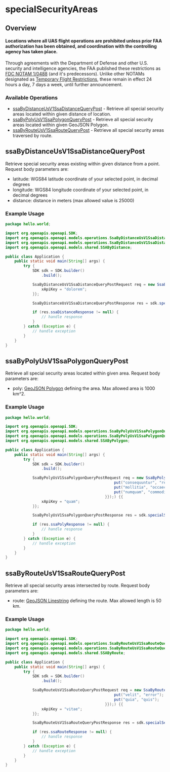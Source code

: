 # specialSecurityAreas

## Overview

#### Locations where all UAS flight operations are prohibited unless prior FAA authorization has been obtained, and coordination with the controlling agency has taken place.
Through agreements with the Department of Defense and other U.S. security and intelligence agencies, the FAA published these restrictions as [FDC NOTAM 1/0488](https://tfr.faa.gov/save_pages/detail_1_0488.html) (and it's predecessors). Unlike other NOTAMs designated as [Temporary Flight Restrictions](https://dflight-api.ljaero.com/#/Flight%20Restrictions), these remain in effect 24 hours a day, 7 days a week, until further announcement.

### Available Operations

* [ssaByDistanceUsV1SsaDistanceQueryPost](#ssabydistanceusv1ssadistancequerypost) - Retrieve all special security areas located within given distance of location.
* [ssaByPolyUsV1SsaPolygonQueryPost](#ssabypolyusv1ssapolygonquerypost) - Retrieve all special security areas located within given GeoJSON Polygon.
* [ssaByRouteUsV1SsaRouteQueryPost](#ssabyrouteusv1ssaroutequerypost) - Retrieve all special security areas traversed by route.

## ssaByDistanceUsV1SsaDistanceQueryPost

Retrieve special security areas existing within given distance from a point. Request body parameters are:
* latitude:  WGS84 latitude coordinate of your selected point, in decimal degrees
* longitude:  WGS84 longitude coordinate of your selected point, in decimal degrees
* distance:  distance in meters (max allowed value is 25000)

### Example Usage

```java
package hello.world;

import org.openapis.openapi.SDK;
import org.openapis.openapi.models.operations.SsaByDistanceUsV1SsaDistanceQueryPostRequest;
import org.openapis.openapi.models.operations.SsaByDistanceUsV1SsaDistanceQueryPostResponse;
import org.openapis.openapi.models.shared.SSAByDistance;

public class Application {
    public static void main(String[] args) {
        try {
            SDK sdk = SDK.builder()
                .build();

            SsaByDistanceUsV1SsaDistanceQueryPostRequest req = new SsaByDistanceUsV1SsaDistanceQueryPostRequest(                new SSAByDistance(6342.74, 958950L, 6527.9);) {{
                xApiKey = "dolorem";
            }};            

            SsaByDistanceUsV1SsaDistanceQueryPostResponse res = sdk.specialSecurityAreas.ssaByDistanceUsV1SsaDistanceQueryPost(req);

            if (res.ssaDistanceResponse != null) {
                // handle response
            }
        } catch (Exception e) {
            // handle exception
        }
    }
}
```

## ssaByPolyUsV1SsaPolygonQueryPost

Retrieve all special security areas located within given area. Request body parameters are:
* poly:  [GeoJSON Polygon](https://www.rfc-editor.org/rfc/rfc7946.html#appendix-A) defining the area. Max allowed area is 1000 km^2.

### Example Usage

```java
package hello.world;

import org.openapis.openapi.SDK;
import org.openapis.openapi.models.operations.SsaByPolyUsV1SsaPolygonQueryPostRequest;
import org.openapis.openapi.models.operations.SsaByPolyUsV1SsaPolygonQueryPostResponse;
import org.openapis.openapi.models.shared.SSAByPolygon;

public class Application {
    public static void main(String[] args) {
        try {
            SDK sdk = SDK.builder()
                .build();

            SsaByPolyUsV1SsaPolygonQueryPostRequest req = new SsaByPolyUsV1SsaPolygonQueryPostRequest(                new SSAByPolygon(                new java.util.HashMap<String, Object>() {{
                                                put("consequuntur", "repellat");
                                                put("mollitia", "occaecati");
                                                put("numquam", "commodi");
                                            }});) {{
                xApiKey = "quam";
            }};            

            SsaByPolyUsV1SsaPolygonQueryPostResponse res = sdk.specialSecurityAreas.ssaByPolyUsV1SsaPolygonQueryPost(req);

            if (res.ssaPolyResponse != null) {
                // handle response
            }
        } catch (Exception e) {
            // handle exception
        }
    }
}
```

## ssaByRouteUsV1SsaRouteQueryPost

Retrieve all special security areas intersected by route. Request body parameters are:
* route: [GeoJSON Linestring](https://www.rfc-editor.org/rfc/rfc7946.html#appendix-A) defining the route. Max allowed length is 50 km.

### Example Usage

```java
package hello.world;

import org.openapis.openapi.SDK;
import org.openapis.openapi.models.operations.SsaByRouteUsV1SsaRouteQueryPostRequest;
import org.openapis.openapi.models.operations.SsaByRouteUsV1SsaRouteQueryPostResponse;
import org.openapis.openapi.models.shared.SSAByRoute;

public class Application {
    public static void main(String[] args) {
        try {
            SDK sdk = SDK.builder()
                .build();

            SsaByRouteUsV1SsaRouteQueryPostRequest req = new SsaByRouteUsV1SsaRouteQueryPostRequest(                new SSAByRoute(                new java.util.HashMap<String, Object>() {{
                                                put("velit", "error");
                                                put("quia", "quis");
                                            }});) {{
                xApiKey = "vitae";
            }};            

            SsaByRouteUsV1SsaRouteQueryPostResponse res = sdk.specialSecurityAreas.ssaByRouteUsV1SsaRouteQueryPost(req);

            if (res.ssaRouteResponse != null) {
                // handle response
            }
        } catch (Exception e) {
            // handle exception
        }
    }
}
```
